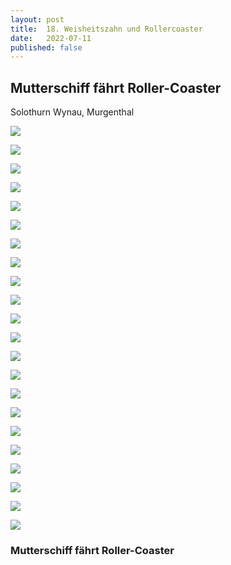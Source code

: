 ```yaml
---
layout: post
title:  18. Weisheitszahn und Rollercoaster
date:   2022-07-11
published: false
---
```


## Mutterschiff fährt Roller-Coaster ##


Solothurn Wynau, Murgenthal

![](/img/20220712_ms_res_solo_0.jpg)

![](/img/20220712_ms_res_solo_1.jpg)

![](/img/20220712_ms_res_solo_2.jpg)

![](/img/20220712_ms_res_solo_3.jpg)

![](/img/20220712_ms_res_solo_4.jpg)

![](/img/20220712_ms_res_solo_5.jpg)

![](/img/20220712_ms_res_solo_6.jpg)

![](/img/20220712_ms_res_solo_7.jpg)

![](/img/20220712_ms_res_solo_8.jpg)

![](/img/20220712_ms_res_solo_9.jpg)

![](/img/20220712_ms_res_solo_10.jpg)

![](/img/20220712_ms_res_solo_11.jpg)

![](/img/20220712_ms_res_solo_12.jpg)

![](/img/20220712_ms_res_solo_13.jpg)

![](/img/20220712_ms_res_solo_2.jpg)

![](/img/20220712_ms_res_solo_2.jpg)

![](/img/20220712_ms_res_solo_2.jpg)

![](/img/20220712_ms_res_solo_2.jpg)

![](/img/20220712_ms_res_solo_2.jpg)

![](/img/20220712_ms_res_solo_2.jpg)

![](/img/20220712_ms_res_solo_2.jpg)

![](/img/20220712_ms_res_solo_2.jpg)


### Mutterschiff fährt Roller-Coaster ###


